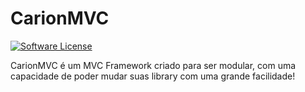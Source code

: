 # CarionMVC

[![Software License](https://img.shields.io/badge/license-MIT-brightgreen.svg?style=flat-square)](LICENSE)

CarionMVC é um MVC Framework criado para ser modular, com uma capacidade de poder
mudar suas library com uma grande facilidade!